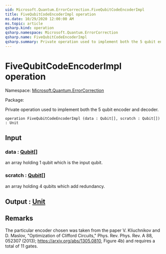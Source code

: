 ```yaml
---
uid: Microsoft.Quantum.ErrorCorrection.FiveQubitCodeEncoderImpl
title: FiveQubitCodeEncoderImpl operation
ms.date: 10/29/2020 12:00:00 AM
ms.topic: article
qsharp.kind: operation
qsharp.namespace: Microsoft.Quantum.ErrorCorrection
qsharp.name: FiveQubitCodeEncoderImpl
qsharp.summary: Private operation used to implement both the 5 qubit encoder and decoder.
---
```


# FiveQubitCodeEncoderImpl operation

Namespace: [Microsoft.Quantum.ErrorCorrection](xref:Microsoft.Quantum.ErrorCorrection)

Package: [](https://nuget.org/packages/)


Private operation used to implement both the 5 qubit encoder and decoder.

```qsharp
operation FiveQubitCodeEncoderImpl (data : Qubit[], scratch : Qubit[]) : Unit
```


## Input

### data : [Qubit](xref:microsoft.quantum.lang-ref.qubit)[]

an array holding 1 qubit which is the input qubit.


### scratch : [Qubit](xref:microsoft.quantum.lang-ref.qubit)[]

an array holding 4 qubits which add redundancy.



## Output : [Unit](xref:microsoft.quantum.lang-ref.unit)



## Remarks

The particular encoder chosen was taken from the paper V. Kliuchnikov and D. Maslov, "Optimization of Clifford Circuits,"Phys. Rev. Phys. Rev. A 88, 052307 (2013); https://arxiv.org/abs/1305.0810, Figure 4b) and requires a total of 11 gates.